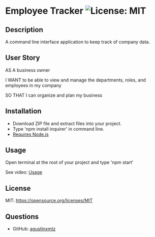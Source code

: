 # Employee Tracker ![License: MIT](https://img.shields.io/badge/License-MIT-yellow.svg)

## Description
A command line interface application to keep track of company data.

## User Story

AS A business owner

I WANT to be able to view and manage the departments, roles, and employees in my company

SO THAT I can organize and plan my business

## Installation
* Download ZIP file and extract files into your project.
* Type 'npm install inquirer' in command line.
* [Requires Node.js](https://nodejs.org/en/)

## Usage
Open terminal at the root of your project and type 'npm start'

See video:
[Usage](https://drive.google.com/file/d/11NR9QtPp-Gg_9XuSbVxZc0nZTdIlaTE0/view)

## License
MIT: https://opensource.org/licenses/MIT

## Questions
* GitHub: [agustinxmtz](https://github.com/agustinxmtz)
